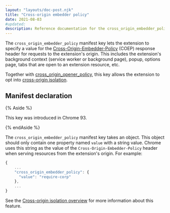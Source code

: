 ```yaml
---
layout: "layouts/doc-post.njk"
title: "Cross-origin embedder policy"
date: 2021-08-03
#updated:
description: Reference documentation for the cross_origin_embedder_policy property of manifest.json.
---
```


The `cross_origin_embedder_policy` manifest key lets the extension to specify a value for the
[Cross-Origin-Embedder-Policy][mdn-coep] (COEP) response header for requests to the extension's
origin.  This includes the extension's background context (service worker or background page),
popup, options page, tabs that are open to an extension resource, etc.

Together with [cross_origin_opener_policy][doc-coop], this key allows the extension to opt into
[cross-origin isolation][doc-coi].

## Manifest declaration

{% Aside %}

This key was introduced in Chrome 93.

{% endAside %}

The `cross_origin_embedder_policy` manifest key takes an object. This object should only contain one
property named `value` with a string value. Chrome uses this string as the value of the
`Cross-Origin-Embedder-Policy` header when serving resources from the extension's origin. For
example:

```js
{
    ...
    "cross_origin_embedder_policy": {
      "value": "require-corp"
    },
    ...
}
```

See the [Cross-origin isolation overview][doc-coi] for more information about this feature.

[doc-coi]: /docs/extensions/mv2/cross-origin-isolation/
[doc-coop]: /docs/extensions/mv2/manifest/cross_origin_opener_policy/
[mdn-coep]: https://developer.mozilla.org/docs/Web/HTTP/Headers/Cross-Origin-Embedder-Policy
